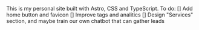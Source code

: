 This is my personal site built with Astro, CSS and TypeScript.
To do:
[] Add home button and favicon
[] Improve tags and analitics
[] Design "Services" section, and maybe train our own chatbot that can gather leads
